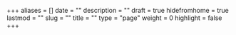 +++
aliases      = []
date         = ""
description  = ""
draft        = true
hidefromhome = true
lastmod      = ""
slug         = ""
title        = ""
type         = "page"
weight       = 0
highlight    = false
+++

